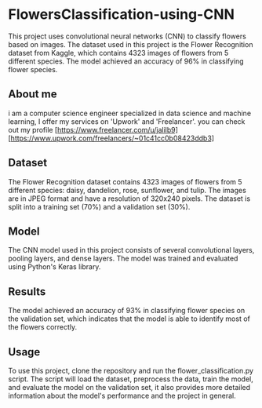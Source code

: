 # FlowersClassification-using-CNN
This project uses convolutional neural networks (CNN) to classify flowers based on images. The dataset used in this project is the Flower Recognition dataset from Kaggle, which contains 4323 images of flowers from 5 different species. The model achieved an accuracy of 96% in classifying flower species.

## About me
i am a computer science engineer specialized in data science and machine learning, I offer my services on 'Upwork' and 'Freelancer'. you can check out my profile [https://www.freelancer.com/u/jalilb9] [https://www.upwork.com/freelancers/~01c41cc0b08423ddb3]

## Dataset
The Flower Recognition dataset contains 4323 images of flowers from 5 different species: daisy, dandelion, rose, sunflower, and tulip. The images are in JPEG format and have a resolution of 320x240 pixels. The dataset is split into a training set (70%) and a validation set (30%).

## Model
The CNN model used in this project consists of several convolutional layers, pooling layers, and dense layers. The model was trained and evaluated using Python's Keras library.

## Results
The model achieved an accuracy of 93% in classifying flower species on the validation set, which indicates that the model is able to identify most of the flowers correctly.

## Usage
To use this project, clone the repository and run the flower_classification.py script. The script will load the dataset, preprocess the data, train the model, and evaluate the model on the validation set, it also provides more detailed information about the model's performance and the project in general.
